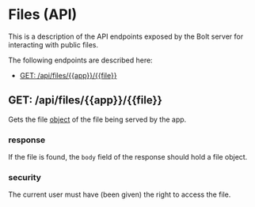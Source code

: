 # Files \(API\)

This is a description of the API endpoints exposed by the Bolt server for interacting with public files.

The following endpoints are described here:

* [GET: \/api\/files\/\{\{app\}\}\/\{\{file\}\}](#get-apifilesappfile)

## GET: \/api\/files\/\{\{app\}\}\/\{\{file\}\}

Gets the file [object](/objects.md) of the file being served by the app.

### response

If the file is found, the `body` field of the response should hold a file object.

### security

The current user must have \(been given\) the right to access the file.